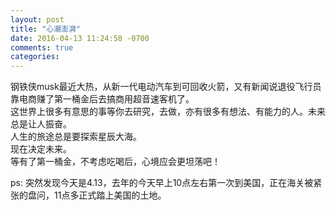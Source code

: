 ```yaml
---
layout: post
title: "心潮澎湃"
date: 2016-04-13 11:24:58 -0700
comments: true
categories: 
---
```

钢铁侠musk最近大热，从新一代电动汽车到可回收火箭，又有新闻说退役飞行员靠电商赚了第一桶金后去搞商用超音速客机了。  
这世界上很多有意思的事等你去研究，去做，亦有很多有想法、有能力的人。未来总是让人振奋。  
人生的旅途总是要探索星辰大海。  
现在决定未来。  
等有了第一桶金，不考虑吃喝后，心境应会更坦荡吧！  

ps: 突然发现今天是4.13，去年的今天早上10点左右第一次到美国，正在海关被紧张的盘问，11点多正式踏上美国的土地。

